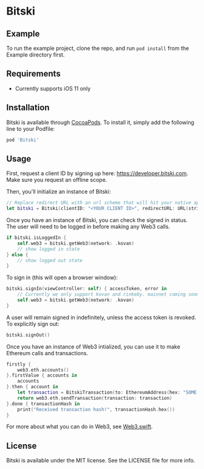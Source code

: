 # Bitski

## Example

To run the example project, clone the repo, and run `pod install` from the Example directory first.

## Requirements

- Currently supports iOS 11 only

## Installation

Bitski is available through [CocoaPods](https://cocoapods.org). To install
it, simply add the following line to your Podfile:

```ruby
pod 'Bitski'
```

## Usage

First, request a client ID by signing up here: https://developer.bitski.com. Make sure you request an offline scope.

Then, you'll initialize an instance of Bitski:

```swift
// Replace redirect URL with an url scheme that will hit your native app
let bitski = Bitski(clientID: "<YOUR CLIENT ID>", redirectURL: URL(string: "exampleapp://application/callback")!)
```
Once you have an instance of Bitski, you can check the signed in status. The user will need to be logged in before making any Web3 calls.

```swift
if bitski.isLoggedIn {
    self.web3 = bitski.getWeb3(network: .kovan)
    // show logged in state
} else {
    // show logged out state
}
```

To sign in (this will open a browser window):

```swift
bitski.signIn(viewController: self) { accessToken, error in
    // Currently we only support kovan and rinkeby. mainnet coming soon.
    self.web3 = bitski.getWeb3(network: .kovan)
}
```

A user will remain signed in indefinitely, unless the access token is revoked. To explicitly sign out:

```swift
bitski.signOut()
```

Once you have an instance of Web3 intialized, you can use it to make Ethereum calls and transactions.

```swift
firstly {
    web3.eth.accounts()
}.firstValue { accounts in
    accounts
}.then { account in
    let transaction = BitskiTransaction(to: EthereumAddress(hex: "SOME ADDRESS", eip55: false), from: account, value: 0, gasLimit: 20000)
    return web3.eth.sendTransaction(transaction: transaction)
}.done { transactionHash in
    print("Received transaction hash!", transactionHash.hex())
}
```

For more about what you can do in Web3, see [Web3.swift](https://github.com/Boilertalk/Web3.swift).

## License

Bitski is available under the MIT license. See the LICENSE file for more info.
